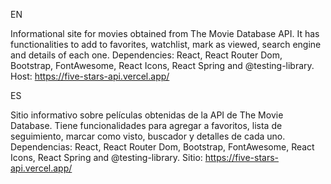 EN

Informational site for movies obtained from The Movie Database API. It has functionalities to add to favorites, watchlist, mark as viewed, search engine and details of each one. 
Dependencies: React, React Router Dom, Bootstrap, FontAwesome, React Icons, React Spring and @testing-library. 
Host: https://five-stars-api.vercel.app/

ES

Sitio informativo sobre películas obtenidas de la API de The Movie Database. Tiene funcionalidades para agregar a favoritos, lista de seguimiento, marcar como visto, buscador y detalles de cada uno.
Dependencias: React, React Router Dom, Bootstrap, FontAwesome, React Icons, React Spring and @testing-library. 
Sitio: https://five-stars-api.vercel.app/
